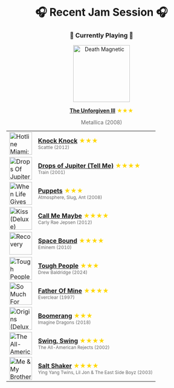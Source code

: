 <div align='center'>

# 🎧 Recent Jam Session 🎧

<h3>🎵 Currently Playing 🎵</h3>

<a href="https://open.spotify.com/track/6guXhXMAHU4QYaEsobnS6v"><img src="https://i.scdn.co/image/ab67616d0000b273dfe44d577f07e08564ec73ed" width="150" height="150" alt="Death Magnetic" /></a>

<b><a href="https://open.spotify.com/track/6guXhXMAHU4QYaEsobnS6v">The Unforgiven III</a></b><span style="color: gold;"> ★★★</span>

<span style="color: #666;">Metallica (2008)</span>

<table style='margin: 0 auto; max-width: 550px;'>
<tr>
<td width="60"><a href="https://open.spotify.com/track/6cthJIumjsMpJBeDJ2w6Dn"><img src="https://i.scdn.co/image/ab67616d0000b27338515ef670537d024a158646" width="60" height="60" alt="Hotline Miami: The Takedown EP" /></a></td>
<td><b><a href="https://open.spotify.com/track/6cthJIumjsMpJBeDJ2w6Dn">Knock Knock</a></b> <span style="color: gold;"> ★★★</span><br><span style="font-size: 12px; color: #666;">Scattle (2012)</span></td>
</tr>
<tr>
<td width="60"><a href="https://open.spotify.com/track/2hKdd3qO7cWr2Jo0Bcs0MA"><img src="https://i.scdn.co/image/ab67616d0000b273a65df73c4011b6a9357c89f0" width="60" height="60" alt="Drops Of Jupiter" /></a></td>
<td><b><a href="https://open.spotify.com/track/2hKdd3qO7cWr2Jo0Bcs0MA">Drops of Jupiter (Tell Me)</a></b> <span style="color: gold;"> ★★★★</span><br><span style="font-size: 12px; color: #666;">Train (2001)</span></td>
</tr>
<tr>
<td width="60"><a href="https://open.spotify.com/track/3vnk9AsovxewWkXdPLZQEW"><img src="https://i.scdn.co/image/ab67616d0000b27380ed8fe3bc537839f250ee8a" width="60" height="60" alt="When Life Gives You Lemons, You Paint That Shit Gold" /></a></td>
<td><b><a href="https://open.spotify.com/track/3vnk9AsovxewWkXdPLZQEW">Puppets</a></b> <span style="color: gold;"> ★★★</span><br><span style="font-size: 12px; color: #666;">Atmosphere, Slug, Ant (2008)</span></td>
</tr>
<tr>
<td width="60"><a href="https://open.spotify.com/track/3TGRqZ0a2l1LRblBkJoaDx"><img src="https://i.scdn.co/image/ab67616d0000b273a111f7769013f1731e9c697c" width="60" height="60" alt="Kiss (Deluxe)" /></a></td>
<td><b><a href="https://open.spotify.com/track/3TGRqZ0a2l1LRblBkJoaDx">Call Me Maybe</a></b> <span style="color: gold;"> ★★★★</span><br><span style="font-size: 12px; color: #666;">Carly Rae Jepsen (2012)</span></td>
</tr>
<tr>
<td width="60"><a href="https://open.spotify.com/track/0sHW1jXe6Sou3437gJQNGA"><img src="https://i.scdn.co/image/ab67616d0000b273c08d5fa5c0f1a834acef5100" width="60" height="60" alt="Recovery" /></a></td>
<td><b><a href="https://open.spotify.com/track/0sHW1jXe6Sou3437gJQNGA">Space Bound</a></b> <span style="color: gold;"> ★★★★</span><br><span style="font-size: 12px; color: #666;">Eminem (2010)</span></td>
</tr>
<tr>
<td width="60"><a href="https://open.spotify.com/track/1DNVS0Q30pQf3Rr0KaXYRk"><img src="https://i.scdn.co/image/ab67616d0000b27389fc85fb1ba584958c2cb040" width="60" height="60" alt="Tough People" /></a></td>
<td><b><a href="https://open.spotify.com/track/1DNVS0Q30pQf3Rr0KaXYRk">Tough People</a></b> <span style="color: gold;"> ★★★</span><br><span style="font-size: 12px; color: #666;">Drew Baldridge (2024)</span></td>
</tr>
<tr>
<td width="60"><a href="https://open.spotify.com/track/2hx4ptqsE8dboLH3NCLmaN"><img src="https://i.scdn.co/image/ab67616d0000b27365a9e11c89449998ac3da930" width="60" height="60" alt="So Much For The Afterglow" /></a></td>
<td><b><a href="https://open.spotify.com/track/2hx4ptqsE8dboLH3NCLmaN">Father Of Mine</a></b> <span style="color: gold;"> ★★★★</span><br><span style="font-size: 12px; color: #666;">Everclear (1997)</span></td>
</tr>
<tr>
<td width="60"><a href="https://open.spotify.com/track/2B1fuWoWaYnCXbjYp1gXg5"><img src="https://i.scdn.co/image/ab67616d0000b273da6f73a25f4c79d0e6b4a8bd" width="60" height="60" alt="Origins (Deluxe)" /></a></td>
<td><b><a href="https://open.spotify.com/track/2B1fuWoWaYnCXbjYp1gXg5">Boomerang</a></b> <span style="color: gold;"> ★★★</span><br><span style="font-size: 12px; color: #666;">Imagine Dragons (2018)</span></td>
</tr>
<tr>
<td width="60"><a href="https://open.spotify.com/track/003FTlCpBTM4eSqYSWPv4H"><img src="https://i.scdn.co/image/ab67616d0000b273eba2acd1d78fc80ed234af0b" width="60" height="60" alt="The All-American Rejects" /></a></td>
<td><b><a href="https://open.spotify.com/track/003FTlCpBTM4eSqYSWPv4H">Swing, Swing</a></b> <span style="color: gold;"> ★★★★</span><br><span style="font-size: 12px; color: #666;">The All-American Rejects (2002)</span></td>
</tr>
<tr>
<td width="60"><a href="https://open.spotify.com/track/4Kd0FzFpOgIGxlBl4HXuFn"><img src="https://i.scdn.co/image/ab67616d0000b2731f52a7e9b573959c8e430974" width="60" height="60" alt="Me & My Brother" /></a></td>
<td><b><a href="https://open.spotify.com/track/4Kd0FzFpOgIGxlBl4HXuFn">Salt Shaker</a></b> <span style="color: gold;"> ★★★★</span><br><span style="font-size: 12px; color: #666;">Ying Yang Twins, Lil Jon & The East Side Boyz (2003)</span></td>
</tr>
</table>
</div>

